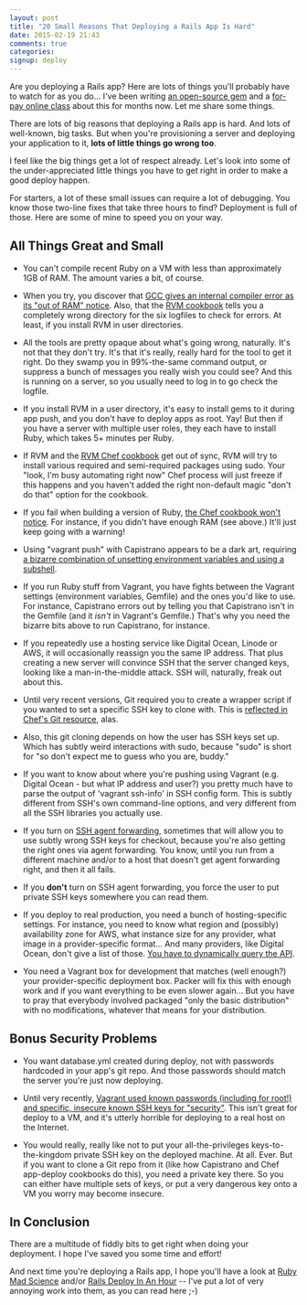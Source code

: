 ```yaml
---
layout: post
title: "20 Small Reasons That Deploying a Rails App Is Hard"
date: 2015-02-19 21:43
comments: true
categories: 
signup: deploy
---
```


Are you deploying a Rails app? Here are lots of things you'll probably have to
watch for as you do... I've been writing <a
href="http://github.com/noahgibbs/madscience_deploy_repo">an open-source
gem</a> and a <a href="http://rails-deploy-in-an-hour.com">for-pay online
class</a> about this for months now. Let me share some things.

There are lots of big reasons that deploying a Rails app is hard. And lots of
well-known, big tasks. But when you're provisioning a server and deploying
your application to it, <b>lots of little things go wrong too</b>.

I feel like the big things get a lot of respect already. Let's look into some
of the under-appreciated little things you have to get right in order to make
a good deploy happen.

For starters, a lot of these small issues can require a lot of debugging. You
know those two-line fixes that take three hours to find? Deployment is full of
those. Here are some of mine to speed you on your way.

## All Things Great and Small

* You can't compile recent Ruby on a VM with less than approximately 1GB of RAM. The amount varies a bit, of course.

* When you try, you discover that <a href="http://stackoverflow.com/questions/13103396/c11-g-4-7-internal-compiler-error">GCC gives an internal compiler error as its "out of RAM" notice</a>. Also, that the <a href="https://github.com/fnichol/chef-rvm">RVM cookbook</a> tells you a completely wrong directory for the six logfiles to check for errors. At least, if you install RVM in user directories.

<!--more-->

* All the tools are pretty opaque about what's going wrong, naturally. It's not that they don't try. It's that it's really, really hard for the tool to get it right. Do they swamp you in 99%-the-same command output, or suppress a bunch of messages you really wish you could see? And this is running on a server, so you usually need to log in to go check the logfile.

* If you install RVM in a user directory, it's easy to install gems to it during app push, and you don't have to deploy apps as root. Yay! But then if you have a server with multiple user roles, they each have to install Ruby, which takes 5+ minutes per Ruby.

* If RVM and the <a href="https://github.com/fnichol/chef-rvm">RVM Chef cookbook</a> get out of sync, RVM will try to install various required and semi-required packages using sudo. Your "look, I'm busy automating right now" Chef process will just freeze if this happens and you haven't added the right non-default magic "don't do that" option for the cookbook.

* If you fail when building a version of Ruby, <a href="https://github.com/fnichol/chef-rvm/issues/182">the Chef cookbook won't notice</a>. For instance, if you didn't have enough RAM (see above.) It'll just keep going with a warning!

* Using "vagrant push" with Capistrano appears to be a dark art, requiring <a href="https://github.com/mfenner/vagrant-capistrano-push/blob/master/lib/vagrant-capistrano-push/push.rb">a bizarre combination of unsetting environment variables and using a subshell</a>.

* If you run Ruby stuff from Vagrant, you have fights between the Vagrant settings (environment variables, Gemfile) and the ones you'd like to use. For instance, Capistrano errors out by telling you that Capistrano isn't in the Gemfile (and it *isn't* in Vagrant's Gemfile.) That's why you need the bizarre bits above to run Capistrano, for instance.

* If you repeatedly use a hosting service like Digital Ocean, Linode or AWS, it will occasionally reassign you the same IP address. That plus creating a new server will convince SSH that the server changed keys, looking like a man-in-the-middle attack. SSH will, naturally, freak out about this.

* Until very recent versions, Git required you to create a wrapper script if you wanted to set a specific SSH key to clone with. This is <a href="http://stackoverflow.com/questions/20470076/git-authentication-in-chef">reflected in Chef's Git resource</a>, alas.

* Also, this git cloning depends on how the user has SSH keys set up. Which has subtly weird interactions with sudo, because "sudo" is short for "so don't expect me to guess who you are, buddy."

* If you want to know about where you're pushing using Vagrant (e.g. Digital Ocean - but what IP address and user?) you pretty much have to parse the output of 'vagrant ssh-info' in SSH config form. This is subtly different from SSH's own command-line options, and very different from all the SSH libraries you actually use.

* If you turn on <a href="https://developer.github.com/guides/using-ssh-agent-forwarding/">SSH agent forwarding</a>, sometimes that will allow you to use subtly wrong SSH keys for checkout, because you're also getting the right ones via agent forwarding. You know, until you run from a different machine and/or to a host that doesn't get agent forwarding right, and then it all fails.

* If you <b>don't</b> turn on SSH agent forwarding, you force the user to put private SSH keys somewhere you can read them.

* If you deploy to real production, you need a bunch of hosting-specific settings. For instance, you need to know what region and (possibly) availability zone for AWS, what instance size for any provider, what image in a provider-specific format... And many providers, like Digital Ocean, don't give a list of those. <a href="https://github.com/smdahlen/vagrant-digitalocean/issues/93">You have to dynamically query the API</a>.

* You need a Vagrant box for development that matches (well enough?) your provider-specific deployment box. Packer will fix this with enough work and if you want everything to be even slower again... But you have to pray that everybody involved packaged "only the basic distribution" with no modifications, whatever that means for your distribution.

## Bonus Security Problems

* You want database.yml created during deploy, not with passwords hardcoded in your app's git repo. And those passwords should match the server you're just now deploying.

* Until very recently, <a href="https://github.com/mitchellh/vagrant/issues/5059">Vagrant used known passwords (including for root!) and specific, insecure known SSH keys for "security"</a>. This isn't great for deploy to a VM, and it's utterly horrible for deploying to a real host on the Internet.

* You would really, really like not to put your all-the-privileges keys-to-the-kingdom private SSH key on the deployed machine. At all. Ever. But if you want to clone a Git repo from it (like how Capistrano and Chef app-deploy cookbooks do this), you need a private key there. So you can either have multiple sets of keys, or put a very dangerous key onto a VM you worry may become insecure.

## In Conclusion

There are a multitude of fiddly bits to get right when doing your
deployment. I hope I've saved you some time and effort!

And next time you're deploying a Rails app, I hope you'll have a look at <a
href="http://github.com/noahgibbs/madscience_deploy_repo">Ruby Mad Science</a>
and/or <a href="http://rails-deploy-in-an-hour.com">Rails Deploy In An
Hour</a> -- I've put a lot of very annoying work into them, as you can read
here ;-)
